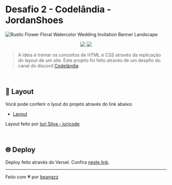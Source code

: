 # Desafio 2 - Codelândia - JordanShoes

![Rustic Flower Floral Watercolor Wedding Invitation Banner Landscape](https://user-images.githubusercontent.com/89169695/162544312-7a4b97b6-88e0-4474-a79b-69c985dc5e04.png)


<p align="center">
  <img src="https://img.shields.io/badge/CSS3-1572B6?style=for-the-badge&logo=css3&logoColor=white" />
  <img src="https://img.shields.io/badge/HTML5-E34F26?style=for-the-badge&logo=html5&logoColor=white" />
</p>


>A ideia é treinar os conceitos de HTML e CSS através da replicação do layout de um site.
Este projeto foi feito através de um desafio do canal do discord <a href="https://discord.gg/wNCWTVuxyz">Codelândia</a>


<br>

## 🌃 Layout

Você pode conferir o lyout do projeto através do link abaixo:
* <a href="https://www.figma.com/file/Yb9IBH56g7T1hdIyZ3BMNO/Desafios---Codel%C3%A2ndia?node-id=1883%3A2">Layout</a>
<p>Layout feito por <a href="https://github.com/iuricode">Iuri Silva - iuricode</a></p>


<br>


## :globe_with_meridians: Deploy

Deploy feito através do Versel. Confira <a href="https://desafio-2-codelandia-two.vercel.app/">neste link</a>.


---

Feito com :heartpulse: por <a href="https://github.com/beangzz">beangzz</a>
